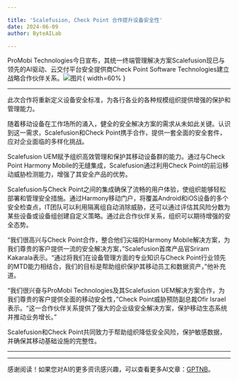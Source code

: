 ```yaml
---

title: 'Scalefusion, Check Point 合作提升设备安全性'
date: 2024-06-09
author: ByteAILab

---
```


ProMobi Technologies今日宣布，其统一终端管理解决方案Scalefusion现已与领先的AI驱动、云交付平台安全提供商Check Point Software Technologies建立战略合作伙伴关系。![图片](https://ai-techpark.com/wp-content/uploads/2024/06/Scalefusion-960x540.jpg){ width=60% }

---
此次合作将重新定义设备安全标准，为各行各业的各种规模组织提供增强的保护和管理能力。

随着移动设备在工作场所的涌入，健全的安全解决方案的需求从未如此关键。认识到这一需求，Scalefusion和Check Point携手合作，提供一套全面的安全套件，应对企业面临的多样化挑战。

Scalefusion UEM赋予组织高效管理和保护其移动设备群的能力。通过与Check Point Harmony Mobile的无缝集成，Scalefusion通过利用Check Point的前沿移动威胁检测能力，增强了其安全产品的优势。

Scalefusion与Check Point之间的集成确保了流畅的用户体验，使组织能够轻松部署和管理安全措施。通过Harmony移动门户，将覆盖Android和iOS设备的多个安全检查点，IT团队可以利用隔离组自动消除威胁，还可以通过评估其风险分数为某些设备或设备组创建自定义策略。通过此合作伙伴关系，组织可以期待增强的安全态势。

“我们很高兴与Check Point合作，整合他们尖端的Harmony Mobile解决方案，为我们尊贵的客户提供一流的安全解决方案，”Scalefusion首席产品官Sriram Kakarala表示。“通过将我们在设备管理方面的专业知识与Check Point行业领先的MTD能力相结合，我们的目标是帮助组织保护其移动员工和数据资产，”他补充道。

“我们很兴奋与ProMobi Technologies及其Scalefusion UEM解决方案合作，为我们尊贵的客户提供全面的移动安全性，”Check Point威胁预防副总裁Ofir Israel表示。“这一合作伙伴关系提供了强大的企业级安全解决方案，保护移动生态系统并推动业务增长。”

Scalefusion和Check Point共同致力于帮助组织降低安全风险，保护敏感数据，并确保其移动基础设施的完整性。

---
---
感谢阅读！如果您对AI的更多资讯感兴趣，可以查看更多AI文章：[GPTNB](https://gptnb.com)。
